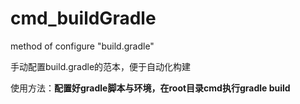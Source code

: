 # cmd_buildGradle

method of configure "build.gradle"

手动配置build.gradle的范本，便于自动化构建 

使用方法：<b>配置好gradle脚本与环境，在root目录cmd执行gradle build

